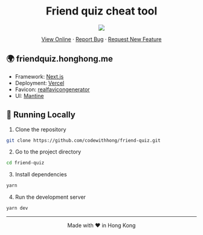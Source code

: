 <h1 align="center">
 Friend quiz cheat tool
</h1>

<p align="center">
  <img src="https://socialify.git.ci/codewithhong/friend-quiz/image?forks=1&issues=1&logo=https://honghong.me/static/images/projects/friend-quiz/logo.png&name=1&owner=1&pattern=Charlie%20Brown&pulls=1&stargazers=1&theme=Dark">
</p>

<p align="center">
    <a href="https://friendquiz.honghong.me" target="blank">View Online</a>
    ·
    <a href="https://github.com/codewithhong/friend-quiz/issues/new/choose">Report Bug</a>
    ·
    <a href="https://github.com/codewithhong/friend-quiz/issues/new/choose">Request New Feature</a>
</p>

## 🌍 friendquiz.honghong.me

- Framework: [Next.js](https://nextjs.org/)
- Deployment: [Vercel](https://vercel.com)
- Favicon: [realfavicongenerator](https://realfavicongenerator.net/)
- UI: [Mantine](https://mantine.dev)

## 👋 Running Locally

1. Clone the repository

```sh
git clone https://github.com/codewithhong/friend-quiz.git
```

2. Go to the project directory

```sh
cd friend-quiz
```

3. Install dependencies

```sh
yarn
```

4. Run the development server

```sh
yarn dev
```

<hr>
<p align="center">
Made with ❤️ in Hong Kong
</p>
